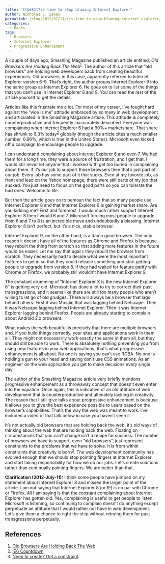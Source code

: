 ```yaml
---
title: 'It&#8217;s time to stop blaming Internet Explorer'
author: Nicholas C. Zakas
permalink: /blog/2012/07/11/its-time-to-stop-blaming-internet-explorer/
categories:
  - Rants
tags:
  - Browsers
  - Internet Explorer
  - Progressive Enhancement
---
```

A couple of days ago, Smashing Magazine published an article entitled, <cite>Old Browsers Are Holding Back The Web</cite><sup>[1]</sup>. The author of this article that &#8220;old browsers&#8221; are holding web developers back from creating beautiful experiences. Old browsers, in this case, apparently referred to Internet Explorer version 6-9. That&#8217;s right, the author groups Internet Explorer 9 into the same group as Internet Explorer 6. He goes on to list some of the things that you can&#8217;t use in Internet Explorer 8 and 9. You can read the rest of the article yourself to get the details.

Articles like this frustrate me a lot. For most of my career, I&#8217;ve fought hard against the &#8220;woe is me&#8221; attitude embraced by so many in web development and articulated in the Smashing Magazine article. This attitude is completely counterproductive and frequently inaccurately described. Everyone was complaining when Internet Explorer 6 had a 90%+ marketshare. That share has shrunk to 6.3% today<sup>[2]</sup> globally (though the article cites a much smaller number, 0.66%, which is true in the United States). Microsoft even kicked off a campaign to encourage people to upgrade.

I can understand complaining about Internet Explorer 6 and even 7. We had them for a long time, they were a source of frustration, and I get that. I would still never let anyone that I worked with get too buried in complaining about them. If it&#8217;s our job to support those browsers then that&#8217;s just part of our job. Every job has some part of it that sucks. Even at my favorite job, as front end lead on the Yahoo homepage, there were still parts of my job that sucked. You just need to focus on the good parts so you can tolerate the bad ones. Welcome to life.

But then the article goes on to bemoan the fact that so many people use Internet Explorer 8 and that Internet Explorer 9 is gaining market share. Are you kidding me? First and foremost, I would much rather support Internet Explorer 8 then I would 6 and 7. Microsoft forcing most people to upgrade from 6 and 7 to 8 is an incredible move and undoubtedly a blessing. Internet Explorer 8 isn&#8217;t perfect, but it&#8217;s a nice, stable browser.

Internet Explorer 9, on the other hand, is a damn good browser. The only reason it doesn&#8217;t have all of the features as Chrome and Firefox is because they rebuilt the thing from scratch so that adding more features in the future would be easier. Let me say that again: they rebuilt the browser from scratch. They necessarily had to decide what were the most important features to get in so that they could release something and start getting people to upgrade from version 8. If they had waited for feature parity with Chrome or Firefox, we probably still wouldn&#8217;t have Internet Explorer 9.

The constant drumming of &#8220;Internet Explorer X is the new Internet Explorer 6&#8243; is getting very old. Microsoft has done a lot to try to correct their past transgressions, and it seems like there are still too many people who aren&#8217;t willing to let go of old grudges. There will always be a browser that lags behind others. First it was Mosaic that was lagging behind Netscape. Then it was Netscape lagging behind Internet Explorer. Then it was Internet Explorer lagging behind Firefox. People are already starting to complain about Android 2.x browsers.

What makes the web beautiful is precisely that there are multiple browsers and, if you build things correctly, your sites and applications work in them all. They might not necessarily work exactly the same in them all, but they should still be able to work. There is absolutely nothing preventing you from using new features in your web applications, that&#8217;s what progressive enhancement is all about. No one is saying you can&#8217;t use RGBA. No one is holding a gun to your head and saying don&#8217;t use CSS animations. As an engineer on the web application *you* get to make decisions every single day. 

The author of the Smashing Magazine article very briefly mentions progressive enhancement as a throwaway concept that doesn&#8217;t even enter into the equation. Once again, this is indicative of an old attitude of web development that is counterproductive and ultimately lacking in creativity. The reason that I still give talks about progressive enhancement is because it allows you to give the best experience possible to users based on the browser&#8217;s capabilities. That&#8217;s the way the web was meant to work. I&#8217;ve included a video of that talk below in case you haven&#8217;t seen it.



It&#8217;s not actually old browsers that are holding back the web, it&#8217;s old ways of thinking about the web that are holding back the web. Fixating on circumstances that you can&#8217;t change isn&#8217;t a recipe for success. The number of browsers we have to support, even &#8220;old browsers&#8221;, just represent constraints to the problems that we have to solve. It is from within constraints that creativity is born<sup>[3]</sup>. The web development community has evolved enough that we should stop pointing fingers at Internet Explorer and start taking responsibility for how we do our jobs. Let&#8217;s create solutions rather than continually pointing fingers. We are better than that. 

**Clarification (2012-July-11):** I think some people have jumped on my statement about Internet Explorer 8 and missed the larger point of the article. I am not saying that Internet Explorer 8 (or 9!) is on par with Chrome or Firefox. All I am saying is that the constant complaining about Internet Explorer has gotten old. Yes, complaining is useful to get people to listen. Microsoft is listening, so continuing to complain doesn&#8217;t do anything except perpetuate an attitude that I would rather not have in web development. Let&#8217;s give them a chance to right the ship without retrying them for past transgressions perpetually.

## References

  1. [Old Browsers Are Holding Back The Web][1]
  2. [IE6 Countdown][2]
  3. [Need to create? Get a constraint][3]

 [1]: http://www.smashingmagazine.com/2012/07/09/old-browsers-are-holding-back-the-web/
 [2]: http://www.ie6countdown.com/
 [3]: http://www.wired.com/wiredscience/2011/11/need-to-create-get-a-constraint/
